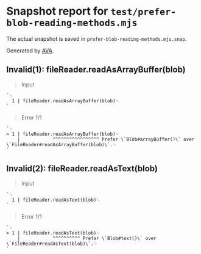 # Snapshot report for `test/prefer-blob-reading-methods.mjs`

The actual snapshot is saved in `prefer-blob-reading-methods.mjs.snap`.

Generated by [AVA](https://avajs.dev).

## Invalid(1): fileReader.readAsArrayBuffer(blob)

> Input

    `␊
      1 | fileReader.readAsArrayBuffer(blob)␊
    `

> Error 1/1

    `␊
    > 1 | fileReader.readAsArrayBuffer(blob)␊
        |            ^^^^^^^^^^^^^^^^^ Prefer \`Blob#arrayBuffer()\` over \`FileReader#readAsArrayBuffer(blob)\`.␊
    `

## Invalid(2): fileReader.readAsText(blob)

> Input

    `␊
      1 | fileReader.readAsText(blob)␊
    `

> Error 1/1

    `␊
    > 1 | fileReader.readAsText(blob)␊
        |            ^^^^^^^^^^ Prefer \`Blob#text()\` over \`FileReader#readAsText(blob)\`.␊
    `
